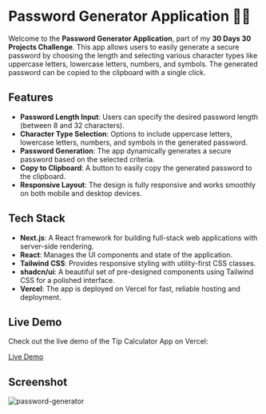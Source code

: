 # Password Generator Application 🔐✨

Welcome to the **Password Generator Application**, part of my **30 Days 30 Projects Challenge**. This app allows users to easily generate a secure password by choosing the length and selecting various character types like uppercase letters, lowercase letters, numbers, and symbols. The generated password can be copied to the clipboard with a single click.

## Features

- **Password Length Input**: Users can specify the desired password length (between 8 and 32 characters).
- **Character Type Selection**: Options to include uppercase letters, lowercase letters, numbers, and symbols in the generated password.
- **Password Generation**: The app dynamically generates a secure password based on the selected criteria.
- **Copy to Clipboard**: A button to easily copy the generated password to the clipboard.
- **Responsive Layout**: The design is fully responsive and works smoothly on both mobile and desktop devices.

## Tech Stack

- **Next.js**: A React framework for building full-stack web applications with server-side rendering.
- **React**: Manages the UI components and state of the application.
- **Tailwind CSS**: Provides responsive styling with utility-first CSS classes.
- **shadcn/ui**: A beautiful set of pre-designed components using Tailwind CSS for a polished interface.
- **Vercel**: The app is deployed on Vercel for fast, reliable hosting and deployment.

## Live Demo

Check out the live demo of the Tip Calculator App on Vercel:

[Live Demo](https://password-generator-xgpl.vercel.app/)

## Screenshot

![password-generator](https://github.com/user-attachments/assets/35973acb-4f6d-4b93-a880-5d7935446b09)

